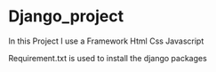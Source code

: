 # Django_project 
In this Project I use a Framework 
Html
Css
Javascript

Requirement.txt is used to install the django packages

 
